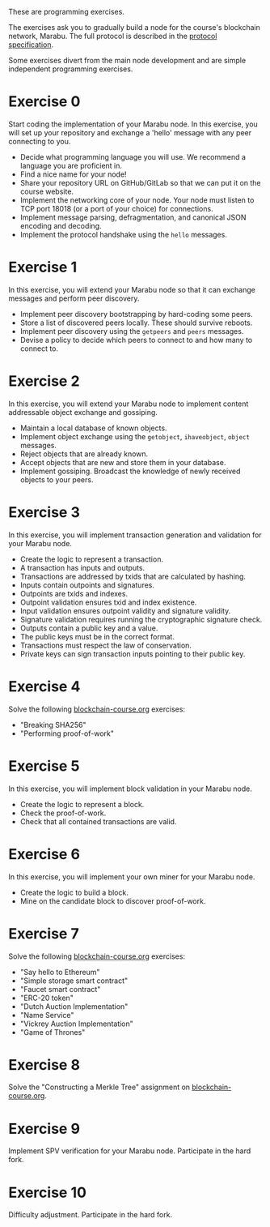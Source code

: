 These are programming exercises.

The exercises ask you to gradually build a node for the course's blockchain network, Marabu.
The full protocol is described in the
[protocol specification](/docs/protocol).

Some exercises divert from the main node development and are simple independent programming exercises.

# Exercise 0

Start coding the implementation of your Marabu node.
In this exercise, you will set up your repository and exchange a 'hello' message
with any peer connecting to you.

- Decide what programming language you will use. We recommend a language you are proficient in.
- Find a nice name for your node!
- Share your repository URL on GitHub/GitLab so that we can put it on the course website.
- Implement the networking core of your node. Your node must listen to TCP port 18018 (or a port of your choice) for connections.
- Implement message parsing, defragmentation, and canonical JSON encoding and decoding.
- Implement the protocol handshake using the `hello` messages.

# Exercise 1

In this exercise, you will extend your Marabu node so that it can exchange
messages and perform peer discovery.

- Implement peer discovery bootstrapping by hard-coding some peers.
- Store a list of discovered peers locally. These should survive reboots.
- Implement peer discovery using the `getpeers` and `peers` messages.
- Devise a policy to decide which peers to connect to and how many to connect to.

# Exercise 2

In this exercise, you will extend your Marabu node to implement content addressable object exchange and gossiping.

- Maintain a local database of known objects.
- Implement object exchange using the `getobject`, `ihaveobject`, `object` messages.
- Reject objects that are already known.
- Accept objects that are new and store them in your database.
- Implement gossiping. Broadcast the knowledge of newly received objects to your peers.

# Exercise 3

In this exercise, you will implement transaction generation and validation for your Marabu node.

- Create the logic to represent a transaction.
- A transaction has inputs and outputs.
- Transactions are addressed by txids that are calculated by hashing.
- Inputs contain outpoints and signatures.
- Outpoints are txids and indexes.
- Outpoint validation ensures txid and index existence.
- Input validation ensures outpoint validity and signature validity.
- Signature validation requires running the cryptographic signature check.
- Outputs contain a public key and a value.
- The public keys must be in the correct format.
- Transactions must respect the law of conservation.
- Private keys can sign transaction inputs pointing to their public key.

# Exercise 4

Solve the following [blockchain-course.org](https://blockchain-course.org/assignment) exercises:

- "Breaking SHA256"
- "Performing proof-of-work"

# Exercise 5

In this exercise, you will implement block validation in your Marabu node.

- Create the logic to represent a block.
- Check the proof-of-work.
- Check that all contained transactions are valid.

# Exercise 6

In this exercise, you will implement your own miner for your Marabu node.

- Create the logic to build a block.
- Mine on the candidate block to discover proof-of-work.

# Exercise 7

Solve the following [blockchain-course.org](https://blockchain-course.org/assignment) exercises:

- "Say hello to Ethereum"
- "Simple storage smart contract"
- "Faucet smart contract"
- "ERC-20 token"
- "Dutch Auction Implementation"
- "Name Service"
- "Vickrey Auction Implementation"
- "Game of Thrones"

# Exercise 8

Solve the "Constructing a Merkle Tree" assignment on [blockchain-course.org](https://blockchain-course.org/assignment).

# Exercise 9

Implement SPV verification for your Marabu node. Participate in the hard fork.

# Exercise 10

Difficulty adjustment. Participate in the hard fork.
